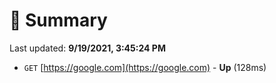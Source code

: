 # 📖 Summary
Last updated: **9/19/2021, 3:45:24 PM**

- `GET` [https://google.com](https://google.com) - **Up** (128ms)
